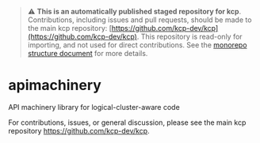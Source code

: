 > ⚠️ **This is an automatically published staged repository for kcp**.
> Contributions, including issues and pull requests, should be made to the main kcp repository: [https://github.com/kcp-dev/kcp](https://github.com/kcp-dev/kcp).
> This repository is read-only for importing, and not used for direct contributions.
> See the [monorepo structure document](https://docs.kcp.io/kcp/main/contributing/monorepo/) for more details.

# apimachinery

API machinery library for logical-cluster-aware code

For contributions, issues, or general discussion, please see the main kcp repository https://github.com/kcp-dev/kcp.
